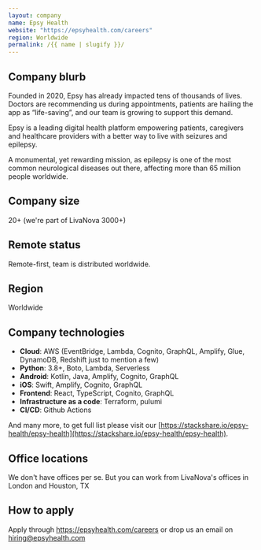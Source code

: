 ```yaml
---
layout: company
name: Epsy Health
website: "https://epsyhealth.com/careers"
region: Worldwide
permalink: /{{ name | slugify }}/
---
```


## Company blurb
Founded in 2020, Epsy has already impacted tens of thousands of lives.
Doctors are recommending us during appointments, patients are hailing the app as “life-saving”, and our team is growing to support this demand.

Epsy is a leading digital health platform empowering patients, caregivers and healthcare providers with a better way to live with seizures and epilepsy.

A monumental, yet rewarding mission, as epilepsy is one of the most common neurological diseases out there, affecting more than 65 million people worldwide.

## Company size
20+ (we're part of LivaNova 3000+)

## Remote status
Remote-first, team is distributed worldwide. 

## Region
Worldwide

## Company technologies
* **Cloud**: AWS (EventBridge, Lambda, Cognito, GraphQL, Amplify, Glue, DynamoDB, Redshift just to mention a few)
* **Python**: 3.8+, Boto, Lambda, Serverless
* **Android**: Kotlin, Java, Amplify, Cognito, GraphQL
* **iOS**: Swift, Amplify, Cognito, GraphQL
* **Frontend**: React, TypeScript, Cognito, GraphQL
* **Infrastructure as a code**: Terraform, pulumi
* **CI/CD**: Github Actions

And many more, to get full list please visit our [https://stackshare.io/epsy-health/epsy-health](https://stackshare.io/epsy-health/epsy-health).

## Office locations
We don't have offices per se. But you can work from LivaNova's offices in London and Houston, TX

## How to apply
Apply through https://epsyhealth.com/careers or drop us an email on hiring@epsyhealth.com